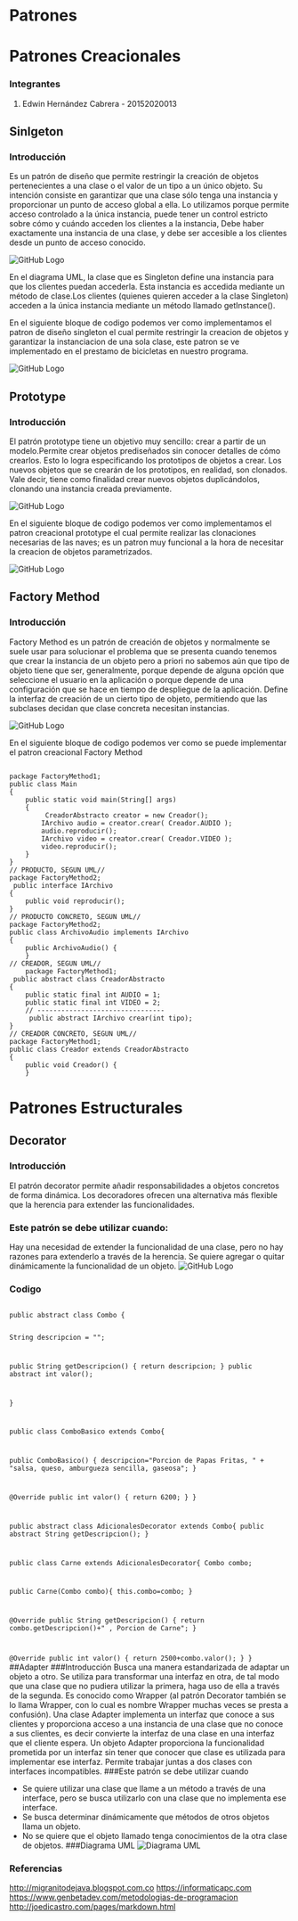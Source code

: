 # Patrones
# Patrones Creacionales

### Integrantes
1. Edwin Hernández Cabrera - 20152020013

## Sinlgeton
### Introducción
Es un patrón de diseño que permite restringir la creación de objetos pertenecientes a una clase o el valor de un tipo a un único objeto. Su intención consiste en garantizar que una clase sólo tenga una instancia y proporcionar un punto de acceso global a ella. Lo utilizamos porque permite acceso controlado a la única instancia, puede tener un control estricto sobre cómo y cuándo acceden los clientes a la instancia, Debe haber exactamente una instancia de una clase, y debe ser accesible a los clientes desde un punto de acceso conocido.

![GitHub Logo](https://github.com/paulagomez05/PatronesCreacionales/blob/master/2.png)

En el diagrama UML, la clase que es Singleton define una instancia para que los clientes puedan accederla. Esta instancia es accedida mediante un método de clase.Los clientes (quienes quieren acceder a la clase Singleton) acceden a la única instancia mediante un método llamado getInstance().

En el siguiente bloque de codigo podemos ver como implementamos el patron de diseño singleton el cual permite restringir la creacion de objetos y garantizar la instanciacion de una sola clase, este patron se ve implementado en el prestamo de bicicletas en nuestro programa.

![GitHub Logo](https://github.com/paulagomez05/PatronesCreacionales/blob/master/1.png)

## Prototype
### Introducción
El patrón prototype tiene un objetivo muy sencillo: crear a partir de un modelo.Permite crear objetos prediseñados sin conocer detalles de cómo crearlos. Esto lo logra especificando los prototipos de objetos a crear. Los nuevos objetos que se crearán de los prototipos, en realidad, son clonados. Vale decir, tiene como finalidad crear nuevos objetos duplicándolos, clonando una instancia creada previamente.

![GitHub Logo](https://github.com/paulagomez05/PatronesCreacionales/blob/master/prototype.gif)

En el siguiente bloque de codigo podemos ver como implementamos el patron creacional prototype el cual permite realizar las clonaciones necesarias de las naves; es un patron muy funcional a la hora de necesitar la creacion de objetos parametrizados.

![GitHub Logo](https://github.com/paulagomez05/JuegoPrototype/blob/master/3.png)

## Factory Method
### Introducción

Factory Method es un patrón de creación de objetos y normalmente se suele usar para solucionar el problema que se presenta cuando tenemos que crear la instancia de un objeto pero a priori no sabemos aún que tipo de objeto tiene que ser, generalmente, porque depende de alguna opción que seleccione el usuario en la aplicación o porque depende de una configuración que se hace en tiempo de despliegue de la aplicación. Define la interfaz de creación de un cierto tipo de objeto, permitiendo que las subclases decidan que clase concreta necesitan instancias.

![GitHub Logo](https://github.com/paulagomez05/PatronesCreacionales/blob/master/factory.jpg)

En el siguiente bloque de codigo podemos ver como se puede implementar el patron creacional Factory Method

<pre><code>
package FactoryMethod1;
public class Main
{
    public static void main(String[] args)
    {
         CreadorAbstracto creator = new Creador();
        IArchivo audio = creator.crear( Creador.AUDIO );
        audio.reproducir();
        IArchivo video = creator.crear( Creador.VIDEO );
        video.reproducir();
    }
}
// PRODUCTO, SEGUN UML//
package FactoryMethod2;
 public interface IArchivo
{
    public void reproducir();
}
// PRODUCTO CONCRETO, SEGUN UML//
package FactoryMethod2;
public class ArchivoAudio implements IArchivo
{
    public ArchivoAudio() {
    }
// CREADOR, SEGUN UML//
    package FactoryMethod1;
 public abstract class CreadorAbstracto
{
    public static final int AUDIO = 1;
    public static final int VIDEO = 2;
    // --------------------------------
     public abstract IArchivo crear(int tipo);
}
// CREADOR CONCRETO, SEGUN UML//
package FactoryMethod1;
public class Creador extends CreadorAbstracto
{
    public void Creador() {
    }
</code></pre>

# Patrones Estructurales
## Decorator
### Introducción
El patrón decorator permite añadir responsabilidades a objetos concretos de forma dinámica. Los decoradores ofrecen una alternativa más flexible que la herencia para extender las funcionalidades.
### Este patrón se debe utilizar cuando:
Hay una necesidad de extender la funcionalidad de una clase, pero no hay razones para extenderlo a través de la herencia.
Se quiere agregar o quitar dinámicamente la funcionalidad de un objeto.
![GitHub Logo](https://lh6.googleusercontent.com/vIoskk-tgi1crMhB0O-Cd3lQZwpYOEfs8_tPxCvTC5hK0yHjlIXHDIVLJa-gwRhoesr-BLI-nUhctVOn1FUAD6XWOVKtQNzUoZ8nayfwYarmy5JkpQ)
### Codigo
<code>
public abstract class Combo {

  String descripcion = "";

  public String getDescripcion() {
    return descripcion;
  }
  public abstract int valor();

  }

public class ComboBasico extends Combo{

  public ComboBasico() {
    descripcion="Porcion de Papas Fritas, " +
    "salsa, queso, amburgueza sencilla, gaseosa";
  }

  @Override
  public int valor() {
    return 6200;
  }
}

public abstract class AdicionalesDecorator extends Combo{
  public abstract String getDescripcion();
  }

public class Carne extends AdicionalesDecorator{
  Combo combo;

  public Carne(Combo combo){
    this.combo=combo;
  }

  @Override
  public String getDescripcion() {
    return combo.getDescripcion()+" , Porcion de Carne";
  }

  @Override
  public int valor() {
    return 2500+combo.valor();
  }
}
</code>
</pre>
##Adapter
###Introducción
Busca una manera estandarizada de adaptar un objeto a otro. Se utiliza para transformar una interfaz en otra, de tal modo que una clase que no pudiera utilizar la primera, haga uso de ella a través de la segunda.
Es conocido como Wrapper (al patrón Decorator también se lo llama Wrapper, con lo cual es nombre Wrapper muchas veces se presta a confusión).
Una clase Adapter implementa un interfaz que conoce a sus clientes y proporciona acceso a una instancia de una clase que no conoce a sus clientes, es decir convierte la interfaz de una clase en una interfaz que el cliente espera. Un objeto Adapter proporciona la funcionalidad prometida por un interfaz sin tener que conocer que clase es utilizada para implementar ese interfaz. Permite trabajar juntas a dos clases con interfaces incompatibles.
###Este patrón se debe utilizar cuando
* Se quiere utilizar una clase que llame a un método a través de una interface, pero se busca utilizarlo con una clase que no implementa ese interface.
* Se busca determinar dinámicamente que métodos de otros objetos llama un objeto.
* No se quiere que el objeto llamado tenga conocimientos de la otra clase de objetos.
###Diagrama UML
![Diagrama UML](https://lh6.googleusercontent.com/RIOjG1cnE_Sy_X-eW6Hvs5YeG7tbyDeon1Lc1p2Ujkzg6PzXFD2UMr2kVz18w_Uif12nJQ3WJt8nNqBHSkvjGh1KY28BTrH8s1g4mSNQbXeu3Xi4yw)

### Referencias
 http://migranitodejava.blogspot.com.co
 https://informaticapc.com
 https://www.genbetadev.com/metodologias-de-programacion
 http://joedicastro.com/pages/markdown.html
